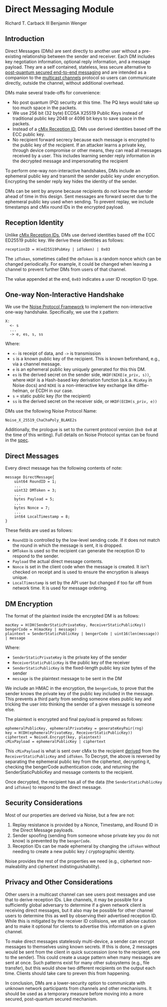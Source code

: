 # Direct Messaging Module

Richard T. Carback III
Benjamin Wenger

## Introduction

Direct Messages (DMs) are sent directly to another user without a
pre-existing relationship between the sender and receiver. Each DM
includes key negotiation information, optional reply information, and
a message payload. They are a self contained, stateless, less secure
alternative to [post-quantum secured end-to-end
messaging](end_to_end.md) and are intended as a companion to the
[multicast channels](multicast_channel.md) protocol so users can
communicate directly, outside the channel, without additional overhead.

DMs make several trade-offs for convenience:
* No post quantum (PQ) security at this time. The PQ keys would take up
  too much space in the packets.
* We use 256 bit (32 byte) ECDSA X25519 Public Keys instead of
  traditional public key 2048 or 4096 bit keys to save space in the
  packets.
* Instead of a [cMix Reception ID](message_pickup.md), DMs use derived
  identities based off the ECC public key.
* No recipient forward secrecy because each message is encrypted to
  the public key of the recipient. If an attacker learns a private
  key, through device compromise or other means, they can read all
  messages received by a user. This includes learning sender reply
  information in the decrypted message and impersonating the recipient

To perform one-way non-interactive handshakes, DMs include an
ephemeral public key and transmit the sender public key under
encryption. Encrypting the sender reply key hides the identity of the
sender.

DMs can be sent by anyone because recipients do not know the
sender ahead of time in this design. Sent messages are forward secret
due to the ephemeral public key used when sending. To prevent replay,
we include timestamps and cMix round IDs in the encrypted payload.

## Reception Identity

Unlike [cMix Reception IDs](message_pickup.md), DMs use derived
identities based off the ECC ED25519 public key. We derive these identities
as follows:

```
receptionID = H(ed25519PubKey | idToken) | 0x03
```

The `idToken`, sometimes called the `dmToken` is a random nonce which
can be changed periodically. For example, it could be changed when
leaving a channel to prevent further DMs from users of that channel.

The value appended at the end, `0x03` indicates a user ID reception ID
type.

## One-way Non-Interactive Handshake

We use the [Noise Protocol Framework](https://noiseprotocol.org/) to
implement the non-interactive one-way handshake. Specifically, we use
the `X` pattern:

```
X:
  <- s
  ...
  -> e, es, s, ss
```

Where:
* `<-` is receipt of data, and `->` is transmission
* `s` is a known public key of the recipient. This is known beforehand,
  e.g., via a channel message.
* `e` is an ephemeral public key uniquely generated for this this DM.
* `es` is the derived secret on the sender side, `HKDF(NIKE(e_priv, s))`, where
  `HKDF` is a Hash-based key derivation function (a.k.a. `MixKey` in
  Noise docs) and `NIKE` is a non-interactive key exchange like
  diffie-helman, or ECDH in our case.
* `s` = static public key (for the recipient)
* `ss` is the derived secret on the receiver side, or `HKDF(ECDH(s_priv, e))`

DMs use the following Noise Protocol Name:

```
Noise_X_25519_ChaChaPoly_BLAKE2s
```

Additionally, the prologue is set to the current protocol version (`0x0 0x0`
at the time of this writing). Full details on Noise Protocol syntax
can be found in the [spec](https://noiseprotocol.org/noise.html).

## Direct Messages

Every direct message has the following contents of note:

```
message DirectMessage{
    uint64 RoundID = 1;
    ...
    uint32 DMToken = 3;
    ...
    bytes Payload = 5;
    ...
    bytes Nonce = 7;
    ...
    int64 LocalTimestamp = 8;
}

```

These fields are used as follows:
* `RoundID` is controlled by the low-level sending code. If it does not
  match the round in which the message is sent, it is dropped.
* `DMToken` is used so the recipient can generate the reception ID to
  respond to the sender.
* `Payload` the actual direct message contents.
* `Nonce` is set in the client code when the message is created. It
  isn't checked on receipt and is used to ensure the encryption is
  always unique.
* `LocalTimestamp` is set by the API user but changed if too far off
  from network time. It is used for message ordering.

## DM Encryption

The format of the plaintext inside the encrypted DM is as follows:

```
macKey = H(DH(SenderStaticPrivateKey, ReceiverStaticPublicKey))
bengerCode = H(macKey | message)
plaintext = SenderStaticPublicKey | bengerCode | uint16(len(message)) | message
```

Where:
* `SenderStaticPrivateKey` is the private key of the sender
* `ReceiverStaticPublicKey` is the public key of the receiver
* `SenderStaticPublicKey` is the fixed-length public key size bytes of
  the sender
* `message` is the plaintext message to be sent in the DM

We include an HMAC in the encryption, the `bengerCode`, to prove that
the sender knows the private key of the public key included in the
message. This prevents a third party from sending someone elses public
key and tricking the user into thinking the sender of a given message
is someone else.

The plaintext is encrypted and final payload is prepared as follows:

```
ephemeralPublicKey, ephemeralPrivateKey = generateKeyPair(rng)
key = H(DH(ephemeralPrivateKey, ReceiverStaticPublicKey))
ciphertext = NoiseX.Encrypt(key, plaintext)
cMixPayload = ephemeralPublicKey | ciphertext
```

This `cMixPayload` is what is sent over cMix to the recipient
[derived](./dm.md#One-way-Non-Interactive-Handshake) from the
`ReceiverStaticPublicKey` and `idToken`. To Decrypt, the above is
reversed by separating the ephemeral public key from the ciphertext,
decrypting it, checking the bengerCode authentication code, and
returning the SenderStaticPublicKey and message contents to the
recipient.

Once decrypted, the recipient has all of the data (the
`SenderStaticPublicKey` and `idToken`) to respond to the direct
message.

## Security Considerations

Most of our properties are derived via Noise, but a few are not:

1. Replay resistance is provided by a Nonce, Timestamp, and Round ID
   in the Direct Message payloads.
2. Sender spoofing (sending from someone whose private key you do not
   know) is prevented by the `bengerCode`.
3. Reception IDs can be made ephemeral by changing the `idToken` without
   needing to create a new public key / cryptographic identity.

Noise provides the rest of the properties we need (e.g., ciphertext
non-maleability and ciphertext indistinguishability).

## Privacy and Other Considerations

Other users in a multicast channel can see users post messages and use
that to derive reception IDs. Like channels, it may be possible for a
sufficiently global adversary to determine if a given network client
is receiving direct messages, but it also may be possible for other
channel users to determine this as well by observing their advertised
reception ID. While this is mitigated by the receiver ID collisions,
we still advise caution and to make it optional for clients to
advertise this information on a given channel.

To make direct messages statelessly multi-device, a sender can encrypt
messages to themselves using known secrets. If this is done, 2
messages would be sent from the client in quick succession (one to the
recipient, one to the sender). This could create a usage pattern when
many messages are sent at once. Such patterns exist for many other
subsystems (e.g., file transfer), but this would show two different
recipients on the output each time. Clients should take care to preven
this from happening.

In conclusion, DMs are a lower-security option to communicate with
unknown network participants from channels and other mechanisms. It
should be used as a temporary measure before moving into a more
secured, post-quantum secured mechanism.
